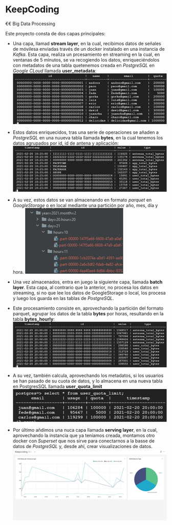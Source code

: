 # KeepCoding
€€ Big Data Processing

Este proyecto consta de dos capas principales:
  - Una capa, llamad **stream layer**, en la cual, recibimos datos de señales de móvilesa enviadas través de un docker instalado en una instancia de *Kafka*. Esta capa, realiza un prcesamiento en streaming en la cual, en ventanas de 5 minutos, se va recogiendo los datos, enriqueciéndolos con metadatos de una tabla quetenemos creada en *PostgreSQL* en *Google CLoud* llamada **user_metadata**:
  ![user_metadata](https://github.com/mresquivias/KeepCoding/blob/big-data-processing/user_metadata.png?raw=true)

  - Estos datos enriquecidos, tras una serie de operaciones se añaden a *PostgreSQL* en una nuueva tabla llamada **bytes**, en la cual tenemos los datos agrupados por id, id de antena y aplicación:
  ![bytes](https://github.com/mresquivias/KeepCoding/blob/big-data-processing/bytes.png?raw=true)

  - A su vez, estos datos se van almacenando en formato *parquet* en *GoogleStorage* o en local mediante una partición por año, mes, día y hora.
  ![parquet](https://github.com/mresquivias/KeepCoding/blob/big-data-processing/parquet.jpg?raw=true)

  - Una vez almacenados, entra en juego la siguiente capa, llamada **batch layer**. Esta capa, al contrario que la anterior, no procesa los datos en streaming, si no que lee los datos de GoogleStorage o local, los procesa y luego los guarda en las tablas de *PostgreSQL*.
  - Este procesamiento consiste en, aprovechando la partición del formato parquet, agrupar los datos de la tabla **bytes** por horas, resultando en la tabla **bytes_hourly**:
  ![bytes_hourly](https://github.com/mresquivias/KeepCoding/blob/big-data-processing/bytes_hourly.png?raw=true)

  - A su vez, también calcula, aprovechando los metadatos, si los usuarios se han pasado de su cuota de datos, y lo almacena en una nueva tabla en PostgresSQL llamada **user_quota_limit**
  ![user_quota_limit](https://github.com/mresquivias/KeepCoding/blob/big-data-processing/user_quota_limit.png?raw=true)

  - Por último añdimos una nuca capa llamada **serving layer**, en la cual, aprovechando la instancia que ya teníamos creada, montamos otro docker con *Superset* que nos sirve para conectarnos a la basse de datos de *PostgreSQL* y, desde ahí, crear visualizaciones de datos.
  ![dashboard](https://github.com/mresquivias/KeepCoding/blob/big-data-processing/Dashboard.jpg?raw=true)
